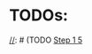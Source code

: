 # TODOs:

[//]: # (TODO config.yml ins neue Format übertragen)

[//]: # (TODO Anforderumgen überprüfen)

[//]: # (Done Plan in dem beschriebenen Format ablegen)

[//]: # (TODO Zustände festlegen)

[//]: # (Done Konfiguration für Plan anlegen)

[//]: # (TODO Statt im Menü sollte der Eintrag unter Tools landen)

[//]: # (TODO Plan überarbeiten)

[//]: # (TODO Plugin Konfiguration festlegen -> Fehlt in Anforderungen und Plan)

[//]: # (TODO Config.yml mit GUI anlegen)

[//]: # (TODO [Step 1 5](Plan/phase-1/STEP-1-003.adoc) 